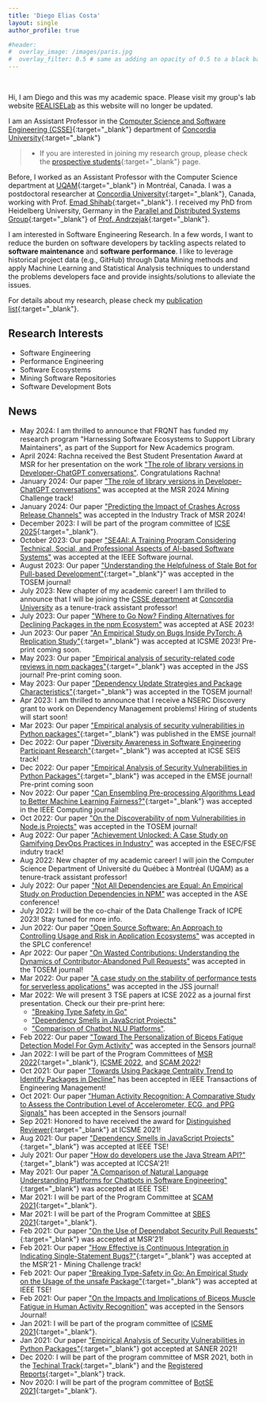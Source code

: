```yaml
---
title: 'Diego Elias Costa'
layout: single
author_profile: true

#header:
#  overlay_image: /images/paris.jpg
#  overlay_filter: 0.5 # same as adding an opacity of 0.5 to a black background
---
```


<br>

Hi, I am Diego and this was my academic space. Please visit my group's lab website [REALISELab](https://realiselab.github.io/apply) as this website will no longer be updated. 



I am an Assistant Professor in the [Computer Science and Software Engineering (CSSE)](https://www.concordia.ca/ginacody/computer-science-software-eng.html){:target="_blank"} department of [Concordia University](https://www.concordia.ca/){:target="_blank"}


> - If you are interested in joining my research group, please check the [prospective students](https://realiselab.github.io/apply){:target="_blank"} page.

<!-- I am also part of the [LATECE](http://latece.uqam.ca/) research group.  -->
Before, I worked as an Assistant Professor with the Computer Science department at [UQAM](www.uqam.ca){:target="_blank"} in Montréal, Canada. 
I was a postdoctoral researcher at [Concordia University](https://www.concordia.ca/){:target="_blank"}, Canada, working with Prof. [Emad Shihab](http://das.encs.concordia.ca/members/emad-shihab/){:target="_blank"}. I received my PhD from Heidelberg University, Germany in the [Parallel and Distributed Systems Group](https://pvs.ifi.uni-heidelberg.de/home/){:target="_blank"} of [Prof. Andrzejak](https://pvs.ifi.uni-heidelberg.de/team/aa/){:target="_blank"}. 


I am interested in Software Engineering Research. In a few words, I want to reduce the burden on software developers by tackling aspects related to **software maintenance** and **software performance**. 
I like to leverage historical project data (e.g., GitHub) through Data Mining methods and apply Machine Learning and Statistical Analysis techniques to understand the problems developers face and provide insights/solutions to alleviate the issues. 

For details about my research, please check my [publication list](/publications/){:target="_blank"}.

## Research Interests

- Software Engineering
- Performance Engineering
- Software Ecosystems
- Mining Software Repositories
- Software Development Bots

## News

- May 2024: I am thrilled to announce that FRQNT has funded my research program "Harnessing Software Ecosystems to Support Library Maintainers", as part of the Support for New Academics program. 
- April 2024: Rachna received the Best Student Presentation Award at MSR for her presentation on the work  ["The role of library versions in Developer-ChatGPT conversations"](https://arxiv.org/abs/2401.16340). Congratulations Rachna!
- January 2024: Our paper ["The role of library versions in Developer-ChatGPT conversations"](https://arxiv.org/abs/2401.16340) was accepted at the MSR 2024 Mining Challenge track! 
- January 2024: Our paper ["Predicting the Impact of Crashes Across Release Channels"](https://arxiv.org/abs/2401.13667) was accepted in the Industry Track of MSR 2024! 
- December 2023: I will be part of the program committee of [ICSE 2025](https://conf.researchr.org/home/icse-2025){:target="_blank"}.
- October 2023: Our paper ["SE4AI: A Training Program Considering Technical, Social, and Professional Aspects of AI-based Software Systems"](https://ieeexplore.ieee.org/abstract/document/10274712) was accepted at the IEEE Software journal. 
- August 2023: Our paper ["Understanding the Helpfulness of Stale Bot for Pull-based Development"](https://arxiv.org/abs/2305.18150){:target="_blank"}" was accepted in the TOSEM journal! 
- July 2023: New chapter of my academic career! I am thrilled to announce that I will be joining the [CSSE department](https://www.concordia.ca/ginacody/computer-science-software-eng.html) at [Concordia University](https://www.concordia.ca/) as a tenure-track assistant professor!
- July 2023: Our paper ["Where to Go Now? Finding Alternatives for Declining Packages in the npm Ecosystem"]((https://arxiv.org/pdf/2308.08667.pdf){:target="_blank"}) was accepted at ASE 2023!  
- Jun 2023: Our paper ["An Empirical Study on Bugs Inside PyTorch: A Replication Study"](https://arxiv.org/abs/2307.13777){:target="_blank"} was accepted at ICSME 2023! Pre-print coming soon.
- May 2023: Our paper ["Empirical analysis of security-related code reviews in npm packages"](https://www.sciencedirect.com/science/article/pii/S0164121223001474){:target="_blank"} was accepted in the JSS journal! Pre-print coming soon.
- May 2023: Our paper ["Dependency Update Strategies and Package Characteristics"](https://arxiv.org/pdf/2305.15675.pdf){:target="_blank"} was accepted in the TOSEM journal!
- Apr 2023: I am thrilled to announce that I receive a NSERC Discovery grant to work on Dependency Management problems! Hiring of students will start soon!
- Mar 2023: Our paper ["Empirical analysis of security vulnerabilities in Python packages"](https://link.springer.com/article/10.1007/s10664-022-10278-4){:target="_blank"}  was published in the EMSE journal!
- Dec 2022: Our paper ["Diversity Awareness in Software Engineering Participant Research"](https://www.researchgate.net/publication/367822157){:target="_blank"}  was accepted at ICSE SEIS track! 
- Dec 2022: Our paper ["Empirical Analysis of Security Vulnerabilities in Python Packages"](../../papers/Alfadel_EMSE2023.pdf){:target="_blank"}  was acceped in the EMSE journal! Pre-print coming soon
- Nov 2022: Our paper ["Can Ensembling Pre-processing Algorithms Lead to Better Machine Learning Fairness?"](../../papers/Badran_Computer2022.pdf){:target="_blank"} was accepted in the IEEE Computing journal! 
- Oct 2022: Our paper ["On the Discoverability of npm Vulnerabilities in Node.js Projects"](https://dl.acm.org/doi/pdf/10.1145/3571848) was accepted in the TOSEM journal! 
- Aug 2022: Our paper ["Achievement Unlocked: A Case Study on Gamifying DevOps Practices in Industry"](https://arxiv.org/abs/2208.05860) was accepted in the ESEC/FSE indutry track! 
- Aug 2022: New chapter of my academic career! I will join the Computer Science Department of Université du Québec à Montréal (UQAM) as a tenure-track assistant professor!   
- July 2022: Our paper ["Not All Dependencies are Equal: An Empirical Study on Production Dependencies in NPM"](https://arxiv.org/pdf/2207.14711.pdf) was accepted in the ASE conference!
- July 2022: I will be the co-chair of the Data Challenge Track of ICPE 2023! Stay tuned for more info. 
- Jun 2022: Our paper ["Open Source Software: An Approach to Controlling Usage and Risk in Application Ecosystems"](https://arxiv.org/abs/2206.10358) was accepted in the SPLC conference! 
- Apr 2022: Our paper ["On Wasted Contributions: Understanding the Dynamics of Contributor-Abandoned Pull Requests"](https://arxiv.org/abs/2110.15447) was accepted in the TOSEM journal!
- Mar 2022: Our paper ["A case study on the stability of performance tests for serverless applications"](https://arxiv.org/pdf/2107.13320.pdf) was accepted in the JSS journal!
- Mar 2022: We will present 3 TSE papers at ICSE 2022 as a journal first presentation. Check our their pre-print here: 
   - ["Breaking Type Safety in Go"](https://ieeexplore.ieee.org/abstract/document/9350178)
   - ["Dependency Smells in JavaScript Projects"](https://ieeexplore.ieee.org/abstract/document/9519532)
   - ["Comparison of Chatbot NLU Platforms"](https://ieeexplore.ieee.org/abstract/document/9426404).    
- Feb 2022: Our paper ["Toward The Personalization of Biceps Fatigue Detection Model For Gym Activity"](https://www.mdpi.com/1424-8220/22/4/1454) was accepted in the Sensors journal!
- Jan 2022: I will be part of the Program Committees of [MSR 2022](https://conf.researchr.org/committee/msr-2022/msr-2022-technical-papers-program-committee){:target="_blank"}, [ICSME 2022](https://cyprusconferences.org/icsme2022/), and [SCAM 2022](http://www.ieee-scam.org/2022/)!
- Oct 2021: Our paper ["Towards Using Package Centrality Trend to Identify Packages in Decline"](https://arxiv.org/abs/2107.10168) has been accepted in IEEE Transactions of Engineering Management!
- Oct 2021: Our paper ["Human Activity Recognition: A Comparative Study to Assess the Contribution Level of Accelerometer, ECG, and PPG Signals"](https://www.mdpi.com/1424-8220/21/21/6997) has been accepted in the Sensors journal!
- Sep 2021: Honored to have received the award for [Distinguished Reviewer](https://twitter.com/DiegoEliasCosta/status/1444010982389473281){:target="_blank"} at ICSME 2021!
- Aug 2021: Our paper ["Dependency Smells in JavaScript Projects"](https://arxiv.org/abs/2010.14573){:target="_blank"} was accepted at IEEE TSE!
- July 2021: Our paper ["How do developers use the Java Stream API?"](https://www.researchgate.net/publication/353738678){:target="_blank"} was accepted at ICCSA'21!
- May 2021: Our paper ["A Comparison of Natural Language Understanding Platforms for Chatbots in Software Engineering"](https://www.researchgate.net/publication/351417230){:target="_blank"} was accepted at IEEE TSE!
- Mar 2021: I will be part of the Program Committee at [SCAM 2021](http://www.ieee-scam.org/2021/){:target="_blank"}.
- Mar 2021: I will be part of the Program Committee at [SBES 2021](http://cbsoft2021.joinville.udesc.br/sbes-pesquisa.php){:target="_blank"}.  
- Feb 2021: Our paper ["On the Use of Dependabot Security Pull Requests"](https://www.researchgate.net/publication/349641251){:target="_blank"} was accepted at MSR'21!
- Feb 2021: Our paper ["How Effective is Continuous Integration in Indicating Single-Statement Bugs?"](https://www.researchgate.net/publication/349895921){:target="_blank"} was accepted at the MSR'21 - Mining Challenge track!
- Feb 2021: Our paper ["Breaking Type-Safety in Go: An Empirical Study on the Usage of the unsafe Package"](https://www.researchgate.net/publication/348973245){:target="_blank"} was accepted at IEEE TSE! 
- Feb 2021: Our paper ["On the Impacts and Implications of Biceps Muscle Fatigue in Human Activity Recognition"](https://www.mdpi.com/1424-8220/21/4/1070) was accepted in the Sensors Journal! 
- Jan 2021: I will be part of the program committee of [ICSME 2021](https://icsme2021.github.io/){:target="_blank"}.
- Jan 2021: Our paper ["Empirical Analysis of Security Vulnerabilities in Python Packages"](https://twitter.com/DiegoEliasCosta/status/1348684828913369088){:target="_blank"} got accepted at SANER 2021!
- Dec 2020: I will be part of the program committee of MSR 2021, both in the [Techinal Track](https://2021.msrconf.org/committee/msr-2021-technical-papers-program-committee){:target="_blank"} and the [Registered Reports](https://2021.msrconf.org/committee/msr-2021-registered-reports-program-committee){:target="_blank"} track.
- Nov 2020: I will be part of the program committee of [BotSE 2021](http://botse.org/){:target="_blank"}. 


